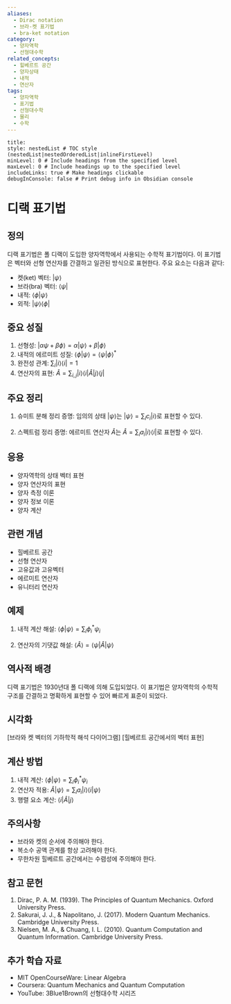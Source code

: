 ```yaml
---
aliases:
  - Dirac notation
  - 브라-켓 표기법
  - bra-ket notation
category:
  - 양자역학
  - 선형대수학
related_concepts:
  - 힐베르트 공간
  - 양자상태
  - 내적
  - 연산자
tags:
  - 양자역학
  - 표기법
  - 선형대수학
  - 물리
  - 수학
---
```


```table-of-contents
title: 
style: nestedList # TOC style (nestedList|nestedOrderedList|inlineFirstLevel)
minLevel: 0 # Include headings from the specified level
maxLevel: 0 # Include headings up to the specified level
includeLinks: true # Make headings clickable
debugInConsole: false # Print debug info in Obsidian console
```
# 디랙 표기법

## 정의

디랙 표기법은 폴 디랙이 도입한 양자역학에서 사용되는 수학적 표기법이다. 이 표기법은 벡터와 선형 연산자를 간결하고 일관된 방식으로 표현한다. 주요 요소는 다음과 같다:

- 켓(ket) 벡터: $|\psi\rangle$
- 브라(bra) 벡터: $\langle\psi|$
- 내적: $\langle\phi|\psi\rangle$
- 외적: $|\psi\rangle\langle\phi|$

## 중요 성질

1. 선형성: $|\alpha\psi + \beta\phi\rangle = \alpha|\psi\rangle + \beta|\phi\rangle$
2. 내적의 에르미트 성질: $\langle\phi|\psi\rangle = \langle\psi|\phi\rangle^*$
3. 완전성 관계: $\sum_i |i\rangle\langle i| = 1$
4. 연산자의 표현: $\hat{A} = \sum_{i,j} |i\rangle\langle i|\hat{A}|j\rangle\langle j|$

## 주요 정리

1. 슈미트 분해 정리
   증명: 임의의 상태 $|\psi\rangle$는 $|\psi\rangle = \sum_i c_i |i\rangle$로 표현할 수 있다.

2. 스펙트럼 정리
   증명: 에르미트 연산자 $\hat{A}$는 $\hat{A} = \sum_i a_i |i\rangle\langle i|$로 표현할 수 있다.

## 응용

- 양자역학의 상태 벡터 표현
- 양자 연산자의 표현
- 양자 측정 이론
- 양자 정보 이론
- 양자 계산

## 관련 개념

- 힐베르트 공간
- 선형 연산자
- 고유값과 고유벡터
- 에르미트 연산자
- 유니터리 연산자

## 예제

1. 내적 계산
   해설: $\langle\phi|\psi\rangle = \sum_i \phi_i^* \psi_i$

2. 연산자의 기댓값
   해설: $\langle\hat{A}\rangle = \langle\psi|\hat{A}|\psi\rangle$

## 역사적 배경

디랙 표기법은 1930년대 폴 디랙에 의해 도입되었다. 이 표기법은 양자역학의 수학적 구조를 간결하고 명확하게 표현할 수 있어 빠르게 표준이 되었다.

## 시각화

[브라와 켓 벡터의 기하학적 해석 다이어그램]
[힐베르트 공간에서의 벡터 표현]

## 계산 방법

1. 내적 계산: $\langle\phi|\psi\rangle = \sum_i \phi_i^* \psi_i$
2. 연산자 적용: $\hat{A}|\psi\rangle = \sum_i a_i |i\rangle\langle i|\psi\rangle$
3. 행렬 요소 계산: $\langle i|\hat{A}|j\rangle$

## 주의사항

- 브라와 켓의 순서에 주의해야 한다.
- 복소수 공액 관계를 항상 고려해야 한다.
- 무한차원 힐베르트 공간에서는 수렴성에 주의해야 한다.

## 참고 문헌

1. Dirac, P. A. M. (1939). The Principles of Quantum Mechanics. Oxford University Press.
2. Sakurai, J. J., & Napolitano, J. (2017). Modern Quantum Mechanics. Cambridge University Press.
3. Nielsen, M. A., & Chuang, I. L. (2010). Quantum Computation and Quantum Information. Cambridge University Press.

## 추가 학습 자료

- MIT OpenCourseWare: Linear Algebra
- Coursera: Quantum Mechanics and Quantum Computation
- YouTube: 3Blue1Brown의 선형대수학 시리즈